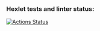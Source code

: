 ### Hexlet tests and linter status:
[![Actions Status](https://github.com/Persifona/qa-engineer-project-84/actions/workflows/hexlet-check.yml/badge.svg)](https://github.com/Persifona/qa-engineer-project-84/actions)
